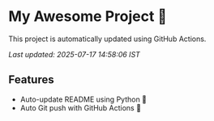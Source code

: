# My Awesome Project 🚀

This project is automatically updated using GitHub Actions.

_Last updated: 2025-07-17 14:58:06 IST_

## Features
- Auto-update README using Python 🐍
- Auto Git push with GitHub Actions 🤖
